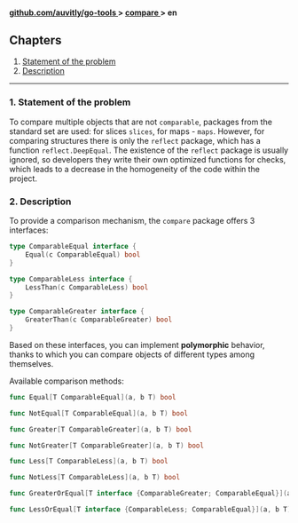 <h4> 
    <a href="./../../../README.md" align="center"> github.com/auvitly/go-tools </a> 
    > 
    <a href="./../../README.md" align="center"> compare </a>
    >
    en
</h4>

## Chapters
1. [Statement of the problem](#problem)
2. [Description](#desc)

---

<a name="problem"></a>
### 1. Statement of the problem

To compare multiple objects that are not `comparable`, packages from the standard set are used:
for slices `slices`, for maps - `maps`. However, for comparing structures there is only the `reflect` package,
which has a function `reflect.DeepEqual`. The existence of the `reflect` package is usually ignored, so developers
they write their own optimized functions for checks, which leads to a decrease in the homogeneity of the code within 
the project.

<a name="desc"></a>
### 2. Description

To provide a comparison mechanism, the `compare` package offers 3 interfaces:
```go
type ComparableEqual interface {
	Equal(c ComparableEqual) bool
}

type ComparableLess interface {
	LessThan(c ComparableLess) bool
}

type ComparableGreater interface {
	GreaterThan(c ComparableGreater) bool
}
```

Based on these interfaces, you can implement **polymorphic** behavior, thanks to which you can compare
objects of different types among themselves.

Available comparison methods:
```go
func Equal[T ComparableEqual](a, b T) bool

func NotEqual[T ComparableEqual](a, b T) bool 

func Greater[T ComparableGreater](a, b T) bool

func NotGreater[T ComparableGreater](a, b T) bool

func Less[T ComparableLess](a, b T) bool

func NotLess[T ComparableLess](a, b T) bool

func GreaterOrEqual[T interface {ComparableGreater; ComparableEqual}](a, b T) bool

func LessOrEqual[T interface {ComparableLess; ComparableEqual}](a, b T) bool
```